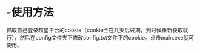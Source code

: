# -使用方法
抓取自己登录超星平台的cookie（cookie会在几天后过期，到时候重新获取就行），然后在config文件夹下修改config.txt文件下的cookie。点击main.exe就可使用。
